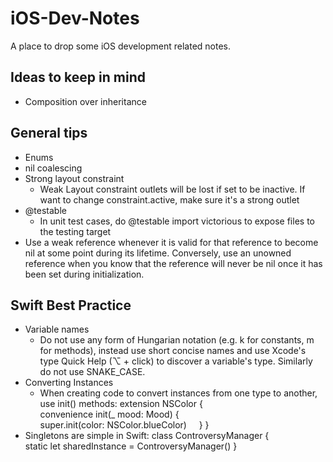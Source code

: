 # iOS-Dev-Notes
A place to drop some iOS development related notes.

## Ideas to keep in mind
* Composition over inheritance

## General tips
* Enums
* nil coalescing
* Strong layout constraint
	* Weak Layout constraint outlets will be lost if set to be inactive. If want to change constraint.active, make sure it's a strong outlet
* @testable
	* In unit test cases, do @testable import victorious to expose files to the testing target
* Use a weak reference whenever it is valid for that reference to become nil at some point during its lifetime. Conversely, use an unowned reference when you know that the reference will never be nil once it has been set during initialization.

## Swift Best Practice
* Variable names
	* Do not use any form of Hungarian notation (e.g. k for constants, m for methods), instead use short concise names and use Xcode's type Quick Help (⌥ + click) to discover a variable's type. Similarly do not use SNAKE\_CASE.
* Converting Instances
	* When creating code to convert instances from one type to another, use init() methods:
	extension NSColor {
	    convenience init(\_ mood: Mood) {
	        super.init(color: NSColor.blueColor)
	    }
	}
* Singletons are simple in Swift:
	class ControversyManager {
	    static let sharedInstance = ControversyManager()
	}
